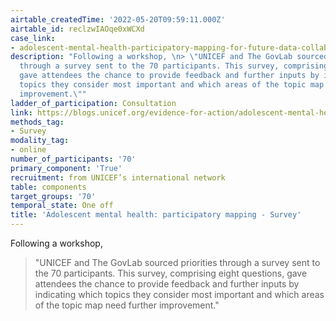 ```yaml
---
airtable_createdTime: '2022-05-20T09:59:11.000Z'
airtable_id: reclzwIAOqe0xWCXd
case_link:
- adolescent-mental-health-participatory-mapping-for-future-data-collaboration
description: "Following a workshop, \n> \"UNICEF and The GovLab sourced priorities
  through a survey sent to the 70 participants. This survey, comprising eight questions,
  gave attendees the chance to provide feedback and further inputs by indicating which
  topics they consider most important and which areas of the topic map need further
  improvement.\""
ladder_of_participation: Consultation
link: https://blogs.unicef.org/evidence-for-action/adolescent-mental-health-using-a-participatory-mapping-methodology-to-jointly-identify-key-topics-questions-and-priorities-for-future-work/
methods_tag:
- Survey
modality_tag:
- online
number_of_participants: '70'
primary_component: 'True'
recruitment: from UNICEF’s international network
table: components
target_groups: '70'
temporal_state: One off
title: 'Adolescent mental health: participatory mapping - Survey'
---
```


Following a workshop, 
> "UNICEF and The GovLab sourced priorities through a survey sent to the 70 participants. This survey, comprising eight questions, gave attendees the chance to provide feedback and further inputs by indicating which topics they consider most important and which areas of the topic map need further improvement."
